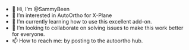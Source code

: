 - 👋 Hi, I’m @SammyBeen
- 👀 I’m interested in AutoOrtho for X-Plane
- 🌱 I’m currently learning how to use this excellent add-on.
- 💞️ I’m looking to collaborate on solving issues to make this work better for everyone.
- 📫 How to reach me: by posting to the autoortho hub.

<!---
SammyBeen/SammyBeen is a ✨ special ✨ repository because its `README.md` (this file) appears on your GitHub profile.
You can click the Preview link to take a look at your changes.
--->
